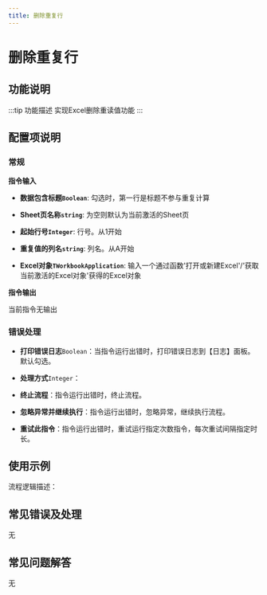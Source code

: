 ```yaml
---
title: 删除重复行
---
```


# 删除重复行

## 功能说明

:::tip 功能描述
实现Excel删除重读值功能
:::

## 配置项说明

### 常规

**指令输入**

- **数据包含标题`Boolean`**: 勾选时，第一行是标题不参与重复计算

- **Sheet页名称`string`**: 为空则默认为当前激活的Sheet页

- **起始行号`Integer`**: 行号。从1开始

- **重复值的列名`string`**: 列名。从A开始

- **Excel对象`TWorkbookApplication`**: 输入一个通过函数'打开或新建Excel'/'获取当前激活的Excel对象'获得的Excel对象


**指令输出**

当前指令无输出

### 错误处理

- **打印错误日志**`Boolean`：当指令运行出错时，打印错误日志到【日志】面板。默认勾选。

- **处理方式**`Integer`：

 - **终止流程**：指令运行出错时，终止流程。

 - **忽略异常并继续执行**：指令运行出错时，忽略异常，继续执行流程。

 - **重试此指令**：指令运行出错时，重试运行指定次数指令，每次重试间隔指定时长。

## 使用示例

流程逻辑描述：

## 常见错误及处理

无

## 常见问题解答

无

